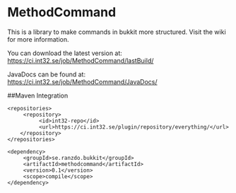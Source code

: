 MethodCommand
===============

This is a library to make commands in bukkit more structured. Visit the wiki for more information.

You can download the latest version at: https://ci.int32.se/job/MethodCommand/lastBuild/

JavaDocs can be found at: https://ci.int32.se/job/MethodCommand/JavaDocs/

##Maven Integration

```
<repositories>
     <repository>
          <id>int32-repo</id>
          <url>https://ci.int32.se/plugin/repository/everything/</url>
    </repository>
</repositories>
```
```
<dependency>
     <groupId>se.ranzdo.bukkit</groupId>
     <artifactId>methodcommand</artifactId>
     <version>0.1</version>
     <scope>compile</scope>
</dependency>
```
